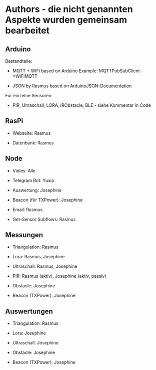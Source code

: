 # Authors - die nicht genannten Aspekte wurden gemeinsam bearbeitet

## Arduino

Bestandteile:

- MQTT + WiFi based on Arduino Example: MQTTPubSubClient->WiFiMQTT

- JSON by Rasmus based on [ArduinoJSON-Documentation](https://arduinojson.org/v6/api/jsondocument/)

Für einzelne Sensoren:

- PIR, Ultraschall, LORA, IRObstacle, BLE - siehe Kommentar in Code

## RasPi

- Webseite: Rasmus

- Datenbank: Rasmus

## Node

- Vieles: Alle

- Telegram Bot: Yuxia

- Auswertung: Josephine

- Beacon (für TXPower): Josephine

- Email: Rasmus

- Get-Sensor Subflows: Rasmus

## Messungen

- Triangulation: Rasmus

- Lora: Rasmus, Josephine

- Ultraschall: Rasmus, Josephine

- PIR: Rasmus (aktiv), Josephine (aktiv, passiv)

- Obstacle: Josephine

- Beacon (TXPower): Josephine

## Auswertungen

- Triangulation: Rasmus

- Lora: Josephine

- Ultraschall: Josephine

- Obstacle: Josephine

- Beacon (TXPower): Josephine
